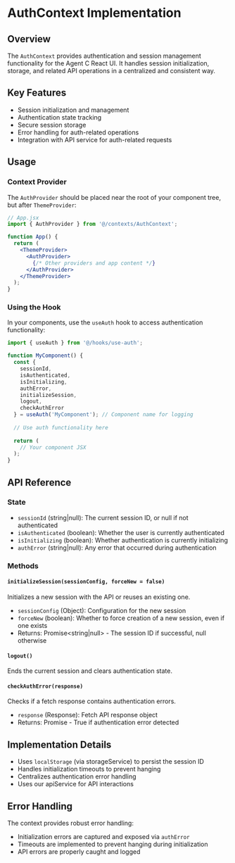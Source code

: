 # AuthContext Implementation

## Overview

The `AuthContext` provides authentication and session management functionality for the Agent C React UI. It handles session initialization, storage, and related API operations in a centralized and consistent way.

## Key Features

- Session initialization and management
- Authentication state tracking
- Secure session storage
- Error handling for auth-related operations
- Integration with API service for auth-related requests

## Usage

### Context Provider

The `AuthProvider` should be placed near the root of your component tree, but after `ThemeProvider`:

```jsx
// App.jsx
import { AuthProvider } from '@/contexts/AuthContext';

function App() {
  return (
    <ThemeProvider>
      <AuthProvider>
        {/* Other providers and app content */}
      </AuthProvider>
    </ThemeProvider>
  );
}
```

### Using the Hook

In your components, use the `useAuth` hook to access authentication functionality:

```jsx
import { useAuth } from '@/hooks/use-auth';

function MyComponent() {
  const { 
    sessionId, 
    isAuthenticated, 
    isInitializing,
    authError,
    initializeSession,
    logout,
    checkAuthError
  } = useAuth('MyComponent'); // Component name for logging
  
  // Use auth functionality here
  
  return (
    // Your component JSX
  );
}
```

## API Reference

### State

- `sessionId` (string|null): The current session ID, or null if not authenticated
- `isAuthenticated` (boolean): Whether the user is currently authenticated
- `isInitializing` (boolean): Whether authentication is currently initializing
- `authError` (string|null): Any error that occurred during authentication

### Methods

#### `initializeSession(sessionConfig, forceNew = false)`

Initializes a new session with the API or reuses an existing one.

- `sessionConfig` (Object): Configuration for the new session
- `forceNew` (boolean): Whether to force creation of a new session, even if one exists
- Returns: Promise<string|null> - The session ID if successful, null otherwise

#### `logout()`

Ends the current session and clears authentication state.

#### `checkAuthError(response)`

Checks if a fetch response contains authentication errors.

- `response` (Response): Fetch API response object
- Returns: Promise<boolean> - True if authentication error detected

## Implementation Details

- Uses `localStorage` (via storageService) to persist the session ID
- Handles initialization timeouts to prevent hanging
- Centralizes authentication error handling
- Uses our apiService for API interactions

## Error Handling

The context provides robust error handling:

- Initialization errors are captured and exposed via `authError`
- Timeouts are implemented to prevent hanging during initialization
- API errors are properly caught and logged
